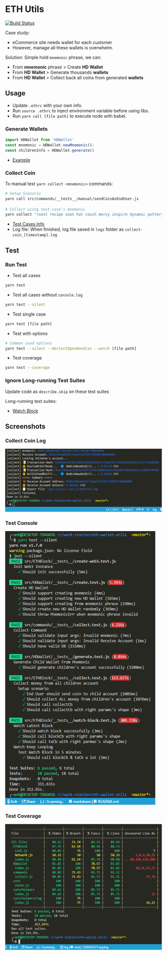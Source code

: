 # ETH Utils


[![Build Status](https://travis-ci.org/hoanganh25991/eth-wallet-utils.svg?branch=master)](https://travis-ci.org/hoanganh25991/eth-wallet-utils)

Case study:

+ eCommerce site needs wallet for each customer
+ However, manage all these wallets is overwhelm.

Solution: Simple hold `mnemonic` phrase, we can:

+ From __mnemonic__ phrase > Create __HD Wallet__
+ From __HD Wallet__ > Generate thousands __wallets__
+ From __HD Wallet__ > Collect back all coins from generated __wallets__

## Usage

+ Update `.ethrc` with your own info.
+ Run `source .ethrc` to inject environment variable before using libs.
+ Run `yarn call [file path]` to execute node with babel.

### Generate Wallets

```js
import HDWallet from 'HDWallet'
const mnemonic = HDWallet.newMnemonic();
const childrenInfo = HDWallet.generate()
```

+ [Example](examples/generate-wallets.js)

### Collect Coin

To manual test `yarn collect <mnemonic>` commands:

```bash
# Setup Scenario
yarn call src/commands/__tests__/manual/sendCoinAsEndUser.js

# Collect using test-case's mnemonic
yarn collect "roast recipe soon hat couch mercy inspire dynamic pottery smooth bubble arrest"
```

+ [Test Cases Info](src/commands/__tests__/manual/test-cases.js)
+ Log file: When finished, log file saved in `logs` folder as `collect-coin_[timestamp].log`

## Test

### Run Test

+ Test all cases

```bash
yarn test
```

+ Test all cases without `console.log`

```bash
yarn test --silent
```

+ Test single case

```bash
yarn test [file path]
```

+ Test with options

```bash
# Common used options
yarn test --silent --dectectOpenHandles --watch [file path]
```

+ Test coverage

```bash
yarn test --coverage
```

### Ignore Long-running Test Suites

Update code as `describe.skip` on these test suites

Long-running test suites:

+ [Watch Block](src/ETHBlock/__tests__/watch-block.test.js)

## Screenshots

### Collect Coin Log

![Collect Log](docs/images/collect-log-2018-07-01_133112.png)

### Test Console

![Test Cases](docs/images/test-console2018-07-01_131601.png)

### Test Coverage

![Test Coverage](docs/images/coverage-2018-07-01_131601.png)